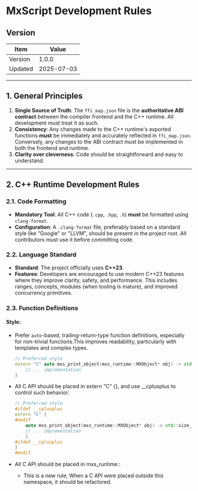# MxScript Development Rules

## Version

| Item    | Value      |
| ------- | ---------- |
| Version | 1.0.0      |
| Updated | 2025-07-03 |

---

## 1. General Principles

1.  **Single Source of Truth**: The `ffi_map.json` file is the **authoritative ABI contract** between the compiler frontend and the C++ runtime. All development must treat it as such.
2.  **Consistency**: Any changes made to the C++ runtime's exported functions **must** be immediately and accurately reflected in `ffi_map.json`. Conversely, any changes to the ABI contract must be implemented in both the frontend and runtime.
3.  **Clarity over cleverness**: Code should be straightforward and easy to understand.

---

## 2. C++ Runtime Development Rules

### 2.1. Code Formatting

* **Mandatory Tool**: All C++ code (`.cpp`, `.hpp`, `.h`) **must** be formatted using `clang-format`.
* **Configuration**: A `.clang-format` file, preferably based on a standard style like "Google" or "LLVM", should be present in the project root. All contributors must use it before committing code.

### 2.2. Language Standard

* **Standard**: The project officially uses **C++23**.
* **Features**: Developers are encouraged to use modern C++23 features where they improve clarity, safety, and performance. This includes ranges, concepts, modules (when tooling is mature), and improved concurrency primitives.

### 2.3. Function Definitions

#### Style:
* Prefer `auto`-based, trailing-return-type function definitions, especially for non-trivial functions.This improves readability, particularly with templates and complex types.

    ```cpp
    // Preferred style
    extern "C" auto mxs_print_object(mxs_runtime::MXObject* obj) -> std::size_t {
        // ... implementation
    }

* All C API should be placed in extern "C" {}, and use __cplusplus to control such behavior:

    ```cpp
    // Preferred style
    #ifdef __cplusplus
    extern "C" { 
    #endif
        auto mxs_print_object(mxs_runtime::MXObject* obj) -> std::size_t {
        // ... implementation
        }
    #ifdef __cplusplus
    }
    #endif
    ```
* All C API should be placed in mxs_runtime::
    * This is a new rule; When a C API were placed outside this namespace, it should be refactored. 
